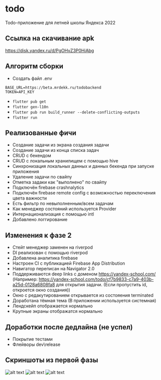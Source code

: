 # todo

Todo-приложение для летней школы Яндекса 2022

## Ссылка на скачивание apk
https://disk.yandex.ru/d/PgOHvZ3P0HiAbg

## Алгоритм сборки 
 + Создать файл .env
```
BASE_URL=https://beta.mrdekk.ru/todobackend
TOKEN=API_KEY
```
 + `flutter pub get`
 + `flutter gen-l10n`
 + `flutter pub run build_runner --delete-conflicting-outputs`
 + `flutter run`

## Реализованные фичи
 + Создание задачи из экрана создания задачи
 + Создание задачи из конца списка задач
 + CRUD с бекендом
 + CRUD с локальным хранилищем с помощью hive
 + Синхронизация локальных данных и данных бекенда при запуске приложения
 + Удаление задачи по свайпу 
 + Отметка задаки как "выполнено" по свайпу
 + Подключён firebase crashnalytics
 + Подключён firebase remote config с возможностью переключения цвета важности
 + Есть фильтр по невыполненным/всем задачам
 + Как менеджер состояний используется Provider
 + Интернационализация с помощью intl
 + Добавлено логгирование
 
## Изменения к фазе 2
 + Стейт менеджер заменен на riverpod
 + DI реализован с помощью riverpod
 + Добавлена аналитика firebase
 + Настроен CI с публикацией Firebase App Distribution
 + Навигатор переписан на Navigator 2.0
 + Поддерживаются deep links с доменом https://yandex-school.com/ (Например:  https://yandex-school.com/todo/cf7b9833-c7a9-403b-a25d-0128a6808fa8 для открытия задачи. (Если пропустить id, откроется окно создания))
 + Окно с редакутированием открывается из состояения terminated
 + Доработана тёмная тема (В приложении используется системная)
 + Лендскейп отображается нормально
 + Крупные экраны отображатся нормально

 ## Доработки после дедлайна (не успел)
 + Покрытие тестами
 + Флейворы dev\release

 

 ## Скриншоты из первой фазы

 ![alt text](https://user-images.githubusercontent.com/49846058/183310389-c90e3b35-33bf-42b5-b6c1-3cd0249e7ad1.jpeg)
 ![alt text](https://user-images.githubusercontent.com/49846058/183310391-e2dacb98-7b75-48bb-b984-38b0d8922260.jpeg)
 ![alt text](https://user-images.githubusercontent.com/49846058/183310392-da27873e-20e7-45e3-b12e-f4f3b5016adc.jpeg)



